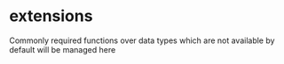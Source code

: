 # extensions
 Commonly required functions over data types which are not available by default will be managed here
